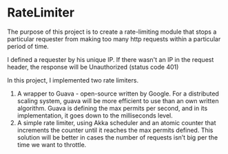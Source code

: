 # RateLimiter
The purpose of this project is to create a rate-limiting module that stops a particular requester from making too many http requests within a particular period of time.

I defined a requester by his unique IP. If there wasn't an IP in the request header, the response will be Unauthorized (status code 401)

In this project, I implemented two rate limiters.
1. A wrapper to Guava - open-source written by Google.
For a distributed scaling system, guava will be more efficient to use than an own written algorithm. Guava is defining the max permits per second, and in its implementation, it goes down to the milliseconds level.
2. A simple rate limiter, using Akka scheduler and an atomic counter that increments the counter until it reaches the max permits defined. This solution will be better in cases the number of requests isn’t big per the time we want to throttle.

